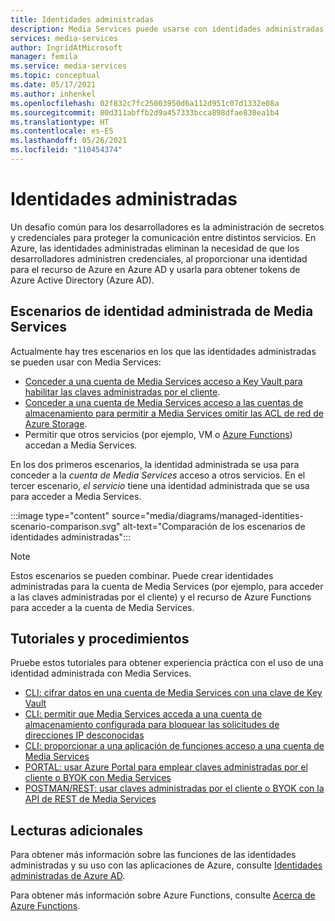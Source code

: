 ```yaml
---
title: Identidades administradas
description: Media Services puede usarse con identidades administradas de Azure.
services: media-services
author: IngridAtMicrosoft
manager: femila
ms.service: media-services
ms.topic: conceptual
ms.date: 05/17/2021
ms.author: inhenkel
ms.openlocfilehash: 02f832c7fc25003950d6a112d951c07d1332e08a
ms.sourcegitcommit: 80d311abffb2d9a457333bcca898dfae830ea1b4
ms.translationtype: HT
ms.contentlocale: es-ES
ms.lasthandoff: 05/26/2021
ms.locfileid: "110454374"
---
```

# <a name="managed-identities"></a>Identidades administradas

Un desafío común para los desarrolladores es la administración de secretos y credenciales para proteger la comunicación entre distintos servicios. En Azure, las identidades administradas eliminan la necesidad de que los desarrolladores administren credenciales, al proporcionar una identidad para el recurso de Azure en Azure AD y usarla para obtener tokens de Azure Active Directory (Azure AD).

## <a name="media-services-managed-identity-scenarios"></a>Escenarios de identidad administrada de Media Services

Actualmente hay tres escenarios en los que las identidades administradas se pueden usar con Media Services:

- [Conceder a una cuenta de Media Services acceso a Key Vault para habilitar las claves administradas por el cliente](security-encrypt-data-managed-identity-cli-tutorial.md).
- [Conceder a una cuenta de Media Services acceso a las cuentas de almacenamiento para permitir a Media Services omitir las ACL de red de Azure Storage](security-access-storage-managed-identity-cli-tutorial.md).
- Permitir que otros servicios (por ejemplo, VM o [Azure Functions](security-function-app-managed-identity-cli-tutorial.md)) accedan a Media Services.

En los dos primeros escenarios, la identidad administrada se usa para conceder a la *cuenta de Media Services* acceso a otros servicios.  En el tercer escenario, *el servicio* tiene una identidad administrada que se usa para acceder a Media Services.

:::image type="content" source="media/diagrams/managed-identities-scenario-comparison.svg" alt-text="Comparación de los escenarios de identidades administradas":::

> [!NOTE]
> Estos escenarios se pueden combinar. Puede crear identidades administradas para la cuenta de Media Services (por ejemplo, para acceder a las claves administradas por el cliente) y el recurso de Azure Functions para acceder a la cuenta de Media Services.

## <a name="tutorials-and-how-tos"></a>Tutoriales y procedimientos

Pruebe estos tutoriales para obtener experiencia práctica con el uso de una identidad administrada con Media Services.

- [CLI: cifrar datos en una cuenta de Media Services con una clave de Key Vault](security-encrypt-data-managed-identity-cli-tutorial.md)
- [CLI: permitir que Media Services acceda a una cuenta de almacenamiento configurada para bloquear las solicitudes de direcciones IP desconocidas](security-access-storage-managed-identity-cli-tutorial.md)
- [CLI: proporcionar a una aplicación de funciones acceso a una cuenta de Media Services](security-function-app-managed-identity-cli-tutorial.md)
- [PORTAL: usar Azure Portal para emplear claves administradas por el cliente o BYOK con Media Services](security-customer-managed-keys-portal-tutorial.md)
- [POSTMAN/REST: usar claves administradas por el cliente o BYOK con la API de REST de Media Services](security-customer-managed-keys-rest-postman-tutorial.md)

## <a name="further-reading"></a>Lecturas adicionales

Para obtener más información sobre las funciones de las identidades administradas y su uso con las aplicaciones de Azure, consulte [Identidades administradas de Azure AD](../../active-directory/managed-identities-azure-resources/overview.md).

Para obtener más información sobre Azure Functions, consulte [Acerca de Azure Functions](../../azure-functions/functions-overview.md).
